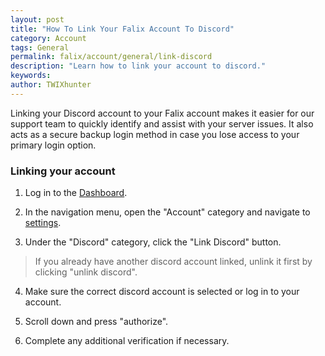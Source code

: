 ```yaml
---
layout: post
title: "How To Link Your Falix Account To Discord"
category: Account
tags: General
permalink: falix/account/general/link-discord
description: "Learn how to link your account to discord."
keywords:
author: TWIXhunter
---
```


Linking your Discord account to your Falix account makes it easier for our support team to quickly identify and assist with your server issues. It also acts as a secure backup login method in case you lose access to your primary login option.

### Linking your account

1. Log in to the [Dashboard](https://client.falixnodes.net/).

2. In the navigation menu, open the "Account" category and navigate to [settings](https://client.falixnodes.net/profile/settings).

3. Under the "Discord" category, click the "Link Discord" button.

> If you already have another discord account linked, unlink it first by clicking "unlink discord".

4. Make sure the correct discord account is selected or log in to your account.

5. Scroll down and press "authorize".

6. Complete any additional verification if necessary.
